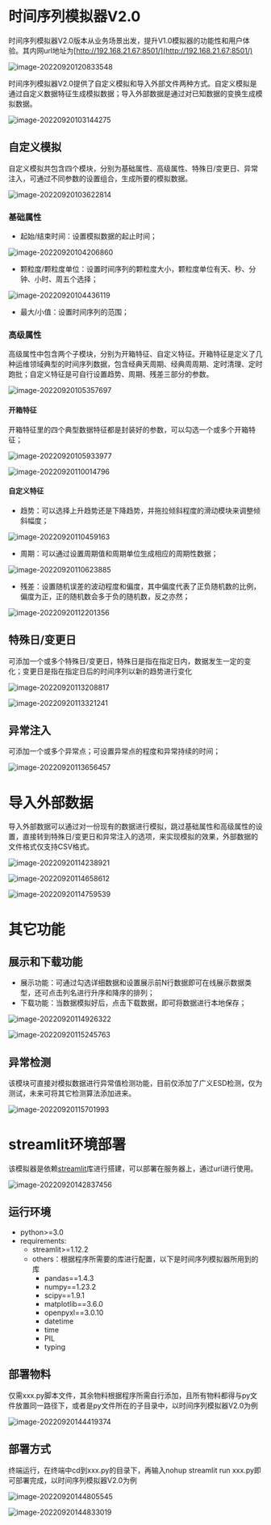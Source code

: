 # 时间序列模拟器V2.0

时间序列模拟器V2.0版本从业务场景出发，提升V1.0模拟器的功能性和用户体验。其内网url地址为[http://192.168.21.67:8501/](http://192.168.21.67:8501/)

![image-20220920120833548](C:\Users\Mloong\AppData\Roaming\Typora\typora-user-images\image-20220920120833548.png)

时间序列模拟器V2.0提供了自定义模拟和导入外部文件两种方式。自定义模拟是通过自定义数据特征生成模拟数据；导入外部数据是通过对已知数据的变换生成模拟数据。

![image-20220920103144275](C:\Users\Mloong\AppData\Roaming\Typora\typora-user-images\image-20220920103144275.png)

## 自定义模拟

自定义模拟共包含四个模块，分别为基础属性、高级属性、特殊日/变更日、异常注入，可通过不同参数的设置组合，生成所要的模拟数据。

![image-20220920103622814](C:\Users\Mloong\AppData\Roaming\Typora\typora-user-images\image-20220920103622814.png)

### 基础属性

+ 起始/结束时间：设置模拟数据的起止时间；

![image-20220920104206860](C:\Users\Mloong\AppData\Roaming\Typora\typora-user-images\image-20220920104206860.png)

+ 颗粒度/颗粒度单位：设置时间序列的颗粒度大小，颗粒度单位有天、秒、分钟、小时、周五个选择；

![image-20220920104436119](C:\Users\Mloong\AppData\Roaming\Typora\typora-user-images\image-20220920104436119.png)

+ 最大/小值：设置时间序列的范围；

### 高级属性

高级属性中包含两个子模块，分别为开箱特征、自定义特征。开箱特征是定义了几种运维领域典型的时间序列数据，包含经典天周期、经典周周期、定时清理、定时跑批；自定义特征是可自行设置趋势、周期、残差三部分的参数。

![image-20220920105357697](C:\Users\Mloong\AppData\Roaming\Typora\typora-user-images\image-20220920105357697.png)

#### 开箱特征

开箱特征里的四个典型数据特征都是封装好的参数，可以勾选一个或多个开箱特征；

![image-20220920105933977](C:\Users\Mloong\AppData\Roaming\Typora\typora-user-images\image-20220920105933977.png)

![image-20220920110014796](C:\Users\Mloong\AppData\Roaming\Typora\typora-user-images\image-20220920110014796.png)

#### 自定义特征

+ 趋势：可以选择上升趋势还是下降趋势，并拖拉倾斜程度的滑动模块来调整倾斜幅度；

![image-20220920110459163](C:\Users\Mloong\AppData\Roaming\Typora\typora-user-images\image-20220920110459163.png)

+ 周期：可以通过设置周期值和周期单位生成相应的周期性数据；

![image-20220920110623885](C:\Users\Mloong\AppData\Roaming\Typora\typora-user-images\image-20220920110623885.png)

+ 残差：设置随机误差的波动程度和偏度，其中偏度代表了正负随机数的比例，偏度为正，正的随机数会多于负的随机数，反之亦然；

![image-20220920112201356](C:\Users\Mloong\AppData\Roaming\Typora\typora-user-images\image-20220920112201356.png)

## 特殊日/变更日

可添加一个或多个特殊日/变更日，特殊日是指在指定日内，数据发生一定的变化；变更日是指在指定日后的时间序列以新的趋势进行变化

![image-20220920113208817](C:\Users\Mloong\AppData\Roaming\Typora\typora-user-images\image-20220920113208817.png)

![image-20220920113321241](C:\Users\Mloong\AppData\Roaming\Typora\typora-user-images\image-20220920113321241.png)

## 异常注入

可添加一个或多个异常点；可设置异常点的程度和异常持续的时间；

![image-20220920113656457](C:\Users\Mloong\AppData\Roaming\Typora\typora-user-images\image-20220920113656457.png)

# 导入外部数据

导入外部数据可以通过对一份现有的数据进行模拟，跳过基础属性和高级属性的设置，直接转到特殊日/变更日和异常注入的选项，来实现模拟的效果，外部数据的文件格式仅支持CSV格式。

![image-20220920114238921](C:\Users\Mloong\AppData\Roaming\Typora\typora-user-images\image-20220920114238921.png)

![image-20220920114658612](C:\Users\Mloong\AppData\Roaming\Typora\typora-user-images\image-20220920114658612.png)

![image-20220920114759539](C:\Users\Mloong\AppData\Roaming\Typora\typora-user-images\image-20220920114759539.png)

# 其它功能

## 展示和下载功能

+ 展示功能：可通过勾选详细数据和设置展示前N行数据即可在线展示数据类型，还可点击列名进行升序和降序的排列；
+ 下载功能：当数据模拟好后，点击下载数据，即可将数据进行本地保存；

![image-20220920114926322](C:\Users\Mloong\AppData\Roaming\Typora\typora-user-images\image-20220920114926322.png)

![image-20220920115245763](C:\Users\Mloong\AppData\Roaming\Typora\typora-user-images\image-20220920115245763.png)

## 异常检测

该模块可直接对模拟数据进行异常值检测功能，目前仅添加了广义ESD检测，仅为测试，未来可将其它检测算法添加进来。

![image-20220920115701993](C:\Users\Mloong\AppData\Roaming\Typora\typora-user-images\image-20220920115701993.png)

# streamlit环境部署

该模拟器是依赖[streamlit](https://streamlit.io/)库进行搭建，可以部署在服务器上，通过url进行使用。

![image-20220920142837456](C:\Users\Mloong\AppData\Roaming\Typora\typora-user-images\image-20220920142837456.png)

## 运行环境

+ python>=3.0
+ requirements:
  - streamlit>=1.12.2
  - others：根据程序所需要的库进行配置，以下是时间序列模拟器所用到的库
    + pandas==1.4.3
    + numpy==1.23.2
    + scipy==1.9.1
    + matplotlib==3.6.0
    + openpyxl==3.0.10
    + datetime
    + time
    + PIL
    + typing

## 部署物料

仅需xxx.py脚本文件，其余物料根据程序所需自行添加，且所有物料都得与py文件放置同一路径下，或者是py文件所在的子目录中，以时间序列模拟器V2.0为例

![image-20220920144419374](C:\Users\Mloong\AppData\Roaming\Typora\typora-user-images\image-20220920144419374.png)

## 部署方式

终端运行，在终端中cd到xxx.py的目录下，再输入nohup streamlit run xxx.py即可部署完成，以时间序列模拟器V2.0为例

![image-20220920144805545](C:\Users\Mloong\AppData\Roaming\Typora\typora-user-images\image-20220920144805545.png)

![image-20220920144833019](C:\Users\Mloong\AppData\Roaming\Typora\typora-user-images\image-20220920144833019.png)